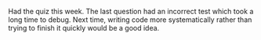 Had the quiz this week. The last question had an incorrect test which took a long time to debug. Next time, writing code more systematically rather than trying to finish it quickly would be a good idea.